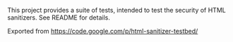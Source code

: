 This project provides a suite of tests, intended to test the security of HTML sanitizers.
See README for details.

Exported from https://code.google.com/p/html-sanitizer-testbed/

